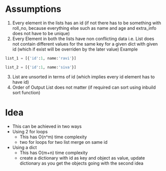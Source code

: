 # Assumptions

1. Every element in the lists has an id (if not there has to be something with roll_no, because everything else such as name and age and extra_info does not have to be unique)
2. Every Element in both the lists have non conflicting data i.e. List does not contain different values for the same key for a given dict with given id (which if exist will be overriden by the later value)
   Example

```python
list_1 = [{'id':1, name:'ravi'}]

list_2 = [{'id':1, name:'siva'}]
```

3. List are unsorted in terms of id (which implies every id element has to have id)
4. Order of Output List does not matter (if required can sort using inbuild sort function)

# Idea

- This can be achieved in two ways
- Using 2 for loops
  - This has O(n^m) time complexity
  - two for loops for two list merge on same id
- Using a dict
  - This has O(m+n) time complexity
  - create a dictionary with id as key and object as value, update dictionary as you get the objects
    going with the second idea

